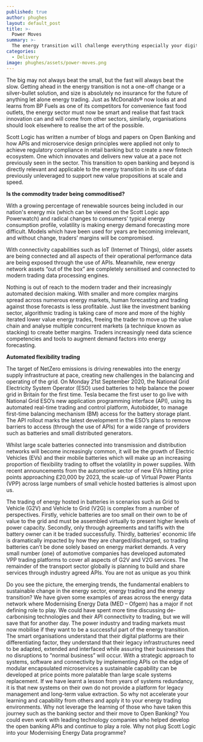 ```yaml
---
published: true
author: phughes
layout: default_post
title: >-
  Power Moves
summary: >- 
  The energy transition will challenge everything especially your digital capabilities. The smart energy leaders are now talking to those who have been down this road before, are you?
categories:
  - Delivery
image: phughes/assets/power-moves.png
---
```


The big may not always beat the small, but the fast will always beat the slow. Getting ahead in the energy transition is not a one-off change or a silver-bullet solution, and size is absolutely no insurance for the future of anything let alone energy trading.
Just as McDonalds® now looks at and learns from BP Fuels as one of its competitors for convenience fast food outlets, the energy sector must now be smart and realise that fast track innovation can and will come from other sectors, similarly, organisations should look elsewhere to realise the art of the possible. 

Scott Logic has written a number of blogs and papers on Open Banking and how APIs and microservice design principles were applied not only to achieve regulatory compliance in retail banking but to create a new fintech ecosystem. One which innovates and delivers new value at a pace not previously seen in the sector. This transition to open banking and beyond is directly relevant and applicable to the energy transition in its use of data previously unleveraged to support new value propositions at scale and speed. 

**Is the commodity trader being commoditised?**

With a growing percentage of renewable sources being included in our nation's energy mix (which can be viewed on the Scott Logic app Powerwatch) and radical changes to consumers’ typical energy consumption profile, volatility is making energy demand forecasting more difficult. Models which have been used for years are becoming irrelevant, and without change, traders’ margins will be compromised. 

With connectivity capabilities such as IoT (Internet of Things), older assets are being connected and all aspects of their operational performance data are being exposed through the use of APIs. Meanwhile, new energy network assets “out of the box” are completely sensitised and connected to modern trading data processing engines. 

Nothing is out of reach to the modern trader and their increasingly automated decision making. With smaller and more complex margins spread across numerous energy markets, human forecasting and trading against those forecasts is less profitable. Just like the investment banking sector, algorithmic trading is taking care of more and more of the highly iterated lower value energy trades, freeing the trader to move up the value chain and analyse multiple concurrent markets (a technique known as stacking) to create better margins. Traders increasingly need data science competencies and tools to augment demand factors into energy forecasting. 

**Automated flexibility trading**

The target of NetZero emissions is driving renewables into the energy supply infrastructure at pace, creating new challenges in the balancing and operating of the grid. On Monday 21st September 2020, the National Grid Electricity System Operator (ESO) used batteries to help balance the power grid in Britain for the first time. Tesla became the first user to go live with National Grid ESO’s new application programming interface (API), using its automated real-time trading and control platform, Autobidder, to manage first-time balancing mechanism (BM) access for the battery storage plant. The API rollout marks the latest development in the ESO’s plans to remove barriers to access (through the use of APIs) for a wide range of providers such as batteries and small distributed generators. 

Whilst large scale batteries connected into transmission and distribution networks will become increasingly common, it will be the growth of Electric Vehicles (EVs) and their mobile batteries which will make up an increasing proportion of flexibility trading to offset the volatility in power supplies. With recent announcements from the automotive sector of new EVs hitting price points approaching £20,000 by 2023, the scale-up of Virtual Power Plants (VPP) across large numbers of small vehicle hosted batteries is almost upon us. 

The trading of energy hosted in batteries in scenarios such as Grid to Vehicle (G2V) and Vehicle to Grid (V2G) is complex from a number of perspectives. Firstly, vehicle batteries are too small on their own to be of value to the grid and must be assembled virtually to present higher levels of power capacity. Secondly, only through agreements and tariffs with the battery owner can it be traded successfully. Thirdly, batteries' economic life is dramatically impacted by how they are charged/discharged, so trading batteries can’t be done solely based on energy market demands. 
A very small number (one) of automotive companies has developed automated VPP trading platforms to cover all aspects of G2V and V2G services. The remainder of the transport sector globally is planning to build and share services through industry agreed APIs. 
You are not as unique as you think

Do you see the picture, the emerging trends, the fundamental enablers to sustainable change in the energy sector, energy trading and the energy transition? We have given some examples of areas across the energy data network where Modernising Energy Data (MED – Ofgem) has a major if not defining role to play. We could have spent more time discussing de-carbonising technologies and their API connectivity to trading, but we will save that for another day.
The power industry and trading markets must now mobilise if they want to be a successful part of the energy transition. The smart organisations understand that their digital platforms are their differentiating factor, they understand that their legacy infrastructures need to be adapted, extended and interfaced while assuring their businesses that no disruptions to “normal business” will occur. With a strategic approach to systems, software and connectivity by implementing APIs on the edge of modular encapsulated microservices a sustainable capability can be developed at price points more palatable than large scale systems replacement. If we have learnt a lesson from years of systems redundancy, it is that new systems on their own do not provide a platform for legacy management and long-term value extraction.
So why not accelerate your learning and capability from others and apply it to your energy trading environments. Why not leverage the learning of those who have taken this journey such as the banking sector and their move to Open Banking? You could even work with leading technology companies who helped develop the open banking APIs and continue to play a role. Why not plug Scott Logic into your Modernising Energy Data programme?
